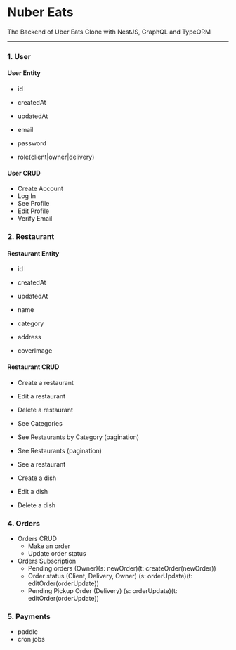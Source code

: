 # Nuber Eats

The Backend of Uber Eats Clone with NestJS, GraphQL and TypeORM

---

### 1. User

#### User Entity

- id
- createdAt
- updatedAt

- email
- password
- role(client|owner|delivery)

#### User CRUD

- Create Account
- Log In
- See Profile
- Edit Profile
- Verify Email

### 2. Restaurant

#### Restaurant Entity

- id
- createdAt
- updatedAt

- name
- category
- address
- coverImage

#### Restaurant CRUD

- Create a restaurant
- Edit a restaurant
- Delete a restaurant

- See Categories
- See Restaurants by Category (pagination)
- See Restaurants (pagination)
- See a restaurant

- Create a dish
- Edit a dish
- Delete a dish

### 4. Orders

- Orders CRUD
  - Make an order
  - Update order status
- Orders Subscription
  - Pending orders (Owner)(s: newOrder)(t: createOrder(newOrder))
  - Order status (Client, Delivery, Owner) (s: orderUpdate)(t: editOrder(orderUpdate))
  - Pending Pickup Order (Delivery) (s: orderUpdate)(t: editOrder(orderUpdate))

### 5. Payments

- paddle
- cron jobs
